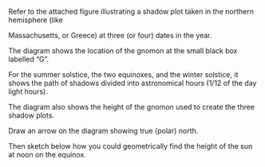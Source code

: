
Refer to the attached figure illustrating a shadow plot taken in the northern hemisphere (like






Massachusetts, or Greece) at three (or four) dates in the year.  


The diagram shows the location of the gnomon at the small black box labelled “G”.

For the summer solstice, the two equinoxes, and the winter solstice, it shows the path of shadows divided into astronomical hours (1/12 of the day light hours).

The diagram also shows the height of the gnomon used to create the three shadow plots.

Draw an arrow on the diagram showing true (polar) north.

Then sketch below how you could geometrically find the height of the sun at noon on the equinox. 
